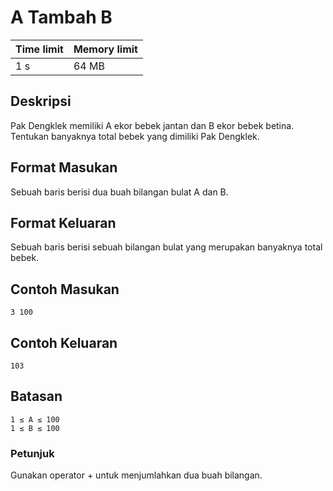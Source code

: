 # A Tambah B

Time limit | Memory limit
---------- | ------------
1 s |  64 MB

## Deskripsi
Pak Dengklek memiliki A ekor bebek jantan dan B ekor bebek betina. Tentukan banyaknya total bebek yang dimiliki Pak Dengklek.

## Format Masukan
Sebuah baris berisi dua buah bilangan bulat A dan B.

## Format Keluaran
Sebuah baris berisi sebuah bilangan bulat yang merupakan banyaknya total bebek.

## Contoh Masukan
    3 100
## Contoh Keluaran
    103
## Batasan
    1 ≤ A ≤ 100
    1 ≤ B ≤ 100
### Petunjuk
Gunakan operator + untuk menjumlahkan dua buah bilangan.